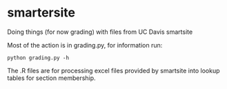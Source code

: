 smartersite
===========

Doing things (for now grading) with files from UC Davis smartsite

Most of the action is in grading.py, for information run:

```
python grading.py -h 
```

The .R files are for processing excel files provided by smartsite into
lookup tables for section membership.
